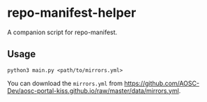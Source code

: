 # repo-manifest-helper

A companion script for repo-manifest.

## Usage

`python3 main.py <path/to/mirrors.yml>`

You can download the `mirrors.yml` from https://github.com/AOSC-Dev/aosc-portal-kiss.github.io/raw/master/data/mirrors.yml.
